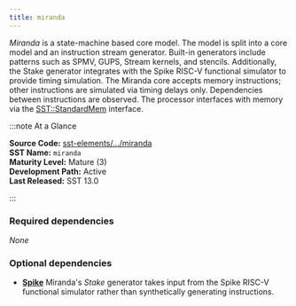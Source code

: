 ```yaml
---
title: miranda
---
```


*Miranda* is a state-machine based core model. The model is split into a core model and an instruction stream generator. Built-in generators include patterns such as SPMV, GUPS, Stream kernels, and stencils. Additionally, the Stake generator integrates with the Spike RISC-V functional simulator to provide timing simulation. The Miranda core accepts memory instructions; other instructions are simulated via timing delays only. Dependencies between instructions are observed. The processor interfaces with memory via the [SST::StandardMem](../../core/iface/StandardMem/class) interface.

:::note At a Glance

**Source Code:** [sst-elements/.../miranda](https://github.com/sstsimulator/sst-elements/tree/master/src/sst/elements/miranda) &nbsp;  
**SST Name:** `miranda` &nbsp;  
**Maturity Level:** Mature (3) &nbsp;  
**Development Path:** Active &nbsp;   
**Last Released:** SST 13.0

:::

### Required dependencies
*None*

### Optional dependencies

* [**Spike**](https://github.com/riscv-software-src/riscv-isa-sim) Miranda's *Stake* generator takes input from the Spike RISC-V functional simulator rather than synthetically generating instructions.
